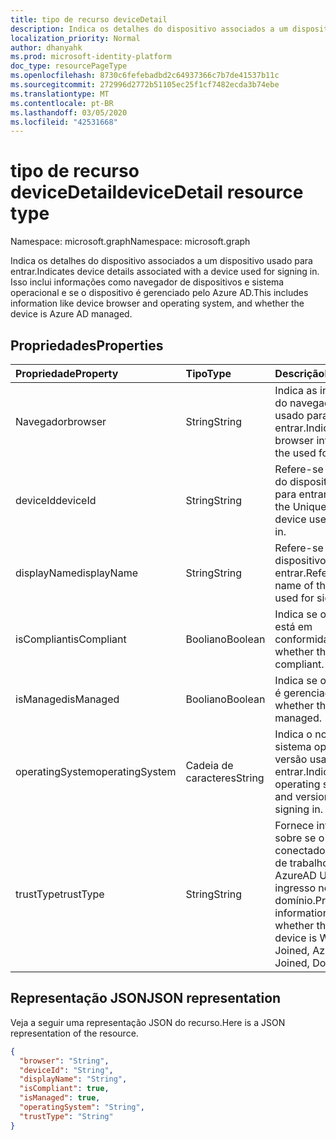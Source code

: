 ```yaml
---
title: tipo de recurso deviceDetail
description: Indica os detalhes do dispositivo associados a um dispositivo usado para entrar. Isso inclui informações como navegador de dispositivos e sistema operacional e se o dispositivo é gerenciado pelo Azure AD.
localization_priority: Normal
author: dhanyahk
ms.prod: microsoft-identity-platform
doc_type: resourcePageType
ms.openlocfilehash: 8730c6fefebadbd2c64937366c7b7de41537b11c
ms.sourcegitcommit: 272996d2772b51105ec25f1cf7482ecda3b74ebe
ms.translationtype: MT
ms.contentlocale: pt-BR
ms.lasthandoff: 03/05/2020
ms.locfileid: "42531668"
---
```

# <a name="devicedetail-resource-type"></a><span data-ttu-id="14d2b-104">tipo de recurso deviceDetail</span><span class="sxs-lookup"><span data-stu-id="14d2b-104">deviceDetail resource type</span></span>

<span data-ttu-id="14d2b-105">Namespace: microsoft.graph</span><span class="sxs-lookup"><span data-stu-id="14d2b-105">Namespace: microsoft.graph</span></span>

<span data-ttu-id="14d2b-106">Indica os detalhes do dispositivo associados a um dispositivo usado para entrar.</span><span class="sxs-lookup"><span data-stu-id="14d2b-106">Indicates device details associated with a device used for signing in.</span></span> <span data-ttu-id="14d2b-107">Isso inclui informações como navegador de dispositivos e sistema operacional e se o dispositivo é gerenciado pelo Azure AD.</span><span class="sxs-lookup"><span data-stu-id="14d2b-107">This includes information like device browser and  operating system, and whether the device is Azure AD managed.</span></span>

## <a name="properties"></a><span data-ttu-id="14d2b-108">Propriedades</span><span class="sxs-lookup"><span data-stu-id="14d2b-108">Properties</span></span>

| <span data-ttu-id="14d2b-109">Propriedade</span><span class="sxs-lookup"><span data-stu-id="14d2b-109">Property</span></span>     | <span data-ttu-id="14d2b-110">Tipo</span><span class="sxs-lookup"><span data-stu-id="14d2b-110">Type</span></span>   |<span data-ttu-id="14d2b-111">Descrição</span><span class="sxs-lookup"><span data-stu-id="14d2b-111">Description</span></span>|
|:---------------|:--------|:----------|
|<span data-ttu-id="14d2b-112">Navegador</span><span class="sxs-lookup"><span data-stu-id="14d2b-112">browser</span></span>|<span data-ttu-id="14d2b-113">String</span><span class="sxs-lookup"><span data-stu-id="14d2b-113">String</span></span>|<span data-ttu-id="14d2b-114">Indica as informações do navegador do usado para entrar.</span><span class="sxs-lookup"><span data-stu-id="14d2b-114">Indicates the browser information of the used for signing in.</span></span>|
|<span data-ttu-id="14d2b-115">deviceId</span><span class="sxs-lookup"><span data-stu-id="14d2b-115">deviceId</span></span>|<span data-ttu-id="14d2b-116">String</span><span class="sxs-lookup"><span data-stu-id="14d2b-116">String</span></span>|<span data-ttu-id="14d2b-117">Refere-se ao UniqueID do dispositivo usado para entrar.</span><span class="sxs-lookup"><span data-stu-id="14d2b-117">Refers to the UniqueID of the device used for signing in.</span></span>|
|<span data-ttu-id="14d2b-118">displayName</span><span class="sxs-lookup"><span data-stu-id="14d2b-118">displayName</span></span>|<span data-ttu-id="14d2b-119">String</span><span class="sxs-lookup"><span data-stu-id="14d2b-119">String</span></span>|<span data-ttu-id="14d2b-120">Refere-se ao nome do dispositivo usado para entrar.</span><span class="sxs-lookup"><span data-stu-id="14d2b-120">Refers to the name of the device used for signing in.</span></span>|
|<span data-ttu-id="14d2b-121">isCompliant</span><span class="sxs-lookup"><span data-stu-id="14d2b-121">isCompliant</span></span>|<span data-ttu-id="14d2b-122">Booliano</span><span class="sxs-lookup"><span data-stu-id="14d2b-122">Boolean</span></span>|<span data-ttu-id="14d2b-123">Indica se o dispositivo está em conformidade.</span><span class="sxs-lookup"><span data-stu-id="14d2b-123">Indicates whether the device is compliant.</span></span>|
|<span data-ttu-id="14d2b-124">isManaged</span><span class="sxs-lookup"><span data-stu-id="14d2b-124">isManaged</span></span>|<span data-ttu-id="14d2b-125">Booliano</span><span class="sxs-lookup"><span data-stu-id="14d2b-125">Boolean</span></span>|<span data-ttu-id="14d2b-126">Indica se o dispositivo é gerenciado.</span><span class="sxs-lookup"><span data-stu-id="14d2b-126">Indicates whether the device is managed.</span></span>|
|<span data-ttu-id="14d2b-127">operatingSystem</span><span class="sxs-lookup"><span data-stu-id="14d2b-127">operatingSystem</span></span>|<span data-ttu-id="14d2b-128">Cadeia de caracteres</span><span class="sxs-lookup"><span data-stu-id="14d2b-128">String</span></span>|<span data-ttu-id="14d2b-129">Indica o nome do sistema operacional e a versão usada para entrar.</span><span class="sxs-lookup"><span data-stu-id="14d2b-129">Indicates the operating system name and version used for signing in.</span></span>|
|<span data-ttu-id="14d2b-130">trustType</span><span class="sxs-lookup"><span data-stu-id="14d2b-130">trustType</span></span>|<span data-ttu-id="14d2b-131">String</span><span class="sxs-lookup"><span data-stu-id="14d2b-131">String</span></span>|<span data-ttu-id="14d2b-132">Fornece informações sobre se o dispositivo conectado é um local de trabalho associado, AzureAD Unido, ingresso no domínio.</span><span class="sxs-lookup"><span data-stu-id="14d2b-132">Provides information about whether the signed-in device is Workplace Joined, AzureAD Joined, Domain Joined.</span></span> |

## <a name="json-representation"></a><span data-ttu-id="14d2b-133">Representação JSON</span><span class="sxs-lookup"><span data-stu-id="14d2b-133">JSON representation</span></span>

<span data-ttu-id="14d2b-134">Veja a seguir uma representação JSON do recurso.</span><span class="sxs-lookup"><span data-stu-id="14d2b-134">Here is a JSON representation of the resource.</span></span>

<!-- {
  "blockType": "resource",
  "optionalProperties": [

  ],
  "@odata.type": "microsoft.graph.deviceDetail"
}-->

```json
{
  "browser": "String",
  "deviceId": "String",
  "displayName": "String",
  "isCompliant": true,
  "isManaged": true,
  "operatingSystem": "String",
  "trustType": "String"
}
```

<!-- uuid: 8fcb5dbc-d5aa-4681-8e31-b001d5168d79
2015-10-25 14:57:30 UTC -->
<!-- {
  "type": "#page.annotation",
  "description": "deviceDetail resource",
  "keywords": "",
  "section": "documentation",
  "tocPath": ""
}-->
